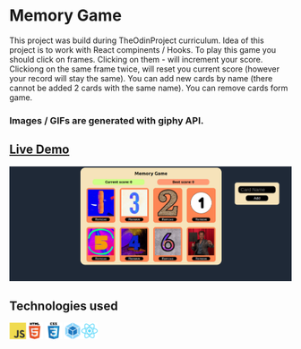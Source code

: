 # Memory Game

This project was build during TheOdinProject curriculum. Idea of this project is to work with React compinents / Hooks. To play this game you should click on frames. Clicking on them - will increment your score. Clickiong on the same frame twice, will reset you current score (however your record will stay the same). You can add new cards by name (there cannot be added 2 cards with the same name). You can remove cards form game.
### Images / GIFs are generated with giphy API.

## [Live Demo](https://iuriilepesevich.github.io/memory-card/)

![Website layout image](https://raw.githubusercontent.com/IuriiLepesevich/IuriiLepesevich/main/Images/memory-card.png)

## Technologies used

<img src="https://raw.githubusercontent.com/devicons/devicon/master/icons/javascript/javascript-original.svg" alt="javascript" width="30" height="30"/><img src="https://raw.githubusercontent.com/devicons/devicon/master/icons/html5/html5-original-wordmark.svg" alt="html5" width="30" height="30"/> <img src="https://raw.githubusercontent.com/devicons/devicon/master/icons/css3/css3-original-wordmark.svg" alt="css3" width="30" height="30"/> <img src="https://raw.githubusercontent.com/devicons/devicon/1119b9f84c0290e0f0b38982099a2bd027a48bf1/icons/webpack/webpack-original.svg" alt="css3" width="30" height="30"/><img src="https://raw.githubusercontent.com/devicons/devicon/1119b9f84c0290e0f0b38982099a2bd027a48bf1/icons/react/react-original.svg" alt="css3" width="30" height="30"/>
